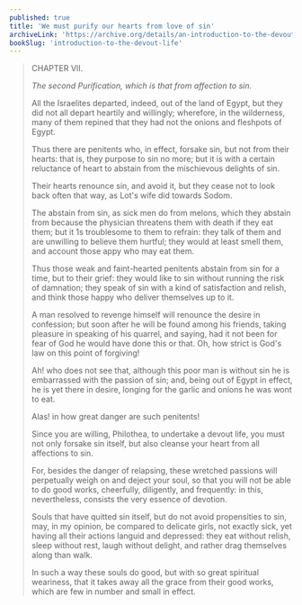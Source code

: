 ```yaml
---
published: true
title: 'We must purify our hearts from love of sin'
archiveLink: 'https://archive.org/details/an-introduction-to-the-devout-life/page/14?view=theater'
bookSlug: 'introduction-to-the-devout-life'
---
```


> CHAPTER VII.
>
> *The second Purification, which is that from affection to sin.*
>
> All the Israelites departed, indeed, out of the land of Egypt, but they did not all depart heartily and willingly; wherefore, in the wilderness, many of them repined that they had not the onions and fleshpots of Egypt.
>
> Thus there are penitents who, in effect, forsake sin, but not from their hearts: that is, they purpose to sin no more; but it is with a certain reluctance of heart to abstain from the mischievous delights of sin.
>
> Their hearts renounce sin, and avoid it, but they cease not to look back often that way, as Lot's wife did towards Sodom.
>
> The abstain from sin, as sick men do from melons, which they abstain from because the physician threatens them with death if they eat them; but it 1s troublesome to them to refrain: they talk of them and are unwilling to believe them hurtful; they would at least smell them, and account those appy who may eat them.
>
> Thus those weak and faint-hearted penitents abstain from sin for a time, but to their grief: they would like to sin without running the risk of damnation; they speak of sin with a kind of satisfaction and relish, and think those happy who deliver themselves up to it.
>
> A man resolved to revenge himself will renounce the desire in confession; but soon after he will be found among his friends, taking pleasure in speaking of his quarrel, and saying, had it not been for fear of God he would have done this or that. Oh, how strict is God's law on this point of forgiving!
>
> Ah! who does not see that, although this poor man is without sin he is embarrassed with the passion of sin; and, being out of Egypt in effect, he is yet there in desire, longing for the garlic and onions he was wont to eat.
>
> Alas! in how great danger are such penitents!
>
> Since you are willing, Philothea, to undertake a devout life, you must not only forsake sin itself, but also cleanse your heart from all affections to sin.
>
> For, besides the danger of relapsing, these wretched passions will perpetually weigh on and deject your soul, so that you will not be able to do good works, cheerfully, diligently, and frequently: in this, nevertheless, consists the very essence of devotion.
>
> Souls that have quitted sin itself, but do not avoid propensities to sin, may, in my opinion, be compared to delicate girls, not exactly sick, yet having all their actions languid and depressed: they eat without relish, sleep without rest, laugh without delight, and rather drag themselves along than walk.
>
> In such a way these souls do good, but with so great spiritual weariness, that it takes away all the grace from their good works, which are few in number and small in effect.